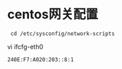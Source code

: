 # centos网关配置
```
 cd /etc/sysconfig/network-scripts
```
 vi ifcfg-eth0
```
240E:F7:A020:203::8:1
```
 
